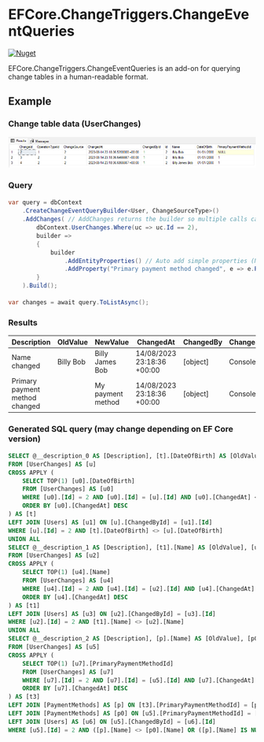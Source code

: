 # EFCore.ChangeTriggers.ChangeEventQueries

[![Nuget](https://img.shields.io/nuget/v/EFCore.ChangeTriggers.ChangeEventQueries)](https://www.nuget.org/packages/EFCore.ChangeTriggers.ChangeEventQueries)

EFCore.ChangeTriggers.ChangeEventQueries is an add-on for querying change tables in a human-readable format.

## Example

### Change table data (UserChanges)

![Screenshot](../../docs/images/Example1.png)

### Query

```C#
var query = dbContext
	.CreateChangeEventQueryBuilder<User, ChangeSourceType>()
	.AddChanges( // AddChanges returns the builder so multiple calls can be chained for different change entities
		dbContext.UserChanges.Where(uc => uc.Id == 2),
		builder =>
		{
			builder
				.AddEntityProperties() // Auto add simple properties (Name, DateOfBirth)
				.AddProperty("Primary payment method changed", e => e.PrimaryPaymentMethod.Name); // Add a custom property for primary payment method that uses the payment method name
		}
	).Build();

var changes = await query.ToListAsync();
```

### Results

| Description                    | OldValue  | NewValue          | ChangedAt                  | ChangedBy | ChangeSource |
| ------------------------------ | --------- | ----------------  | -------------------------- | --------  | ------------ |
| Name changed                   | Billy Bob | Billy James Bob   | 14/08/2023 23:18:36 +00:00 | [object]  | ConsoleApp   |
| Primary payment method changed |           | My payment method | 14/08/2023 23:18:36 +00:00 | [object]  | ConsoleApp   |

### Generated SQL query (may change depending on EF Core version)
```SQL
SELECT @__description_0 AS [Description], [t].[DateOfBirth] AS [OldValue], [u].[DateOfBirth] AS [NewValue], [u].[ChangedAt], [u1].[Id], [u1].[DateOfBirth], [u1].[Name], [u1].[PrimaryPaymentMethodId], [u].[ChangeSource]
FROM [UserChanges] AS [u]
CROSS APPLY (
	SELECT TOP(1) [u0].[DateOfBirth]
	FROM [UserChanges] AS [u0]
	WHERE [u0].[Id] = 2 AND [u0].[Id] = [u].[Id] AND [u0].[ChangedAt] < [u].[ChangedAt]
	ORDER BY [u0].[ChangedAt] DESC
) AS [t]
LEFT JOIN [Users] AS [u1] ON [u].[ChangedById] = [u1].[Id]
WHERE [u].[Id] = 2 AND [t].[DateOfBirth] <> [u].[DateOfBirth]
UNION ALL
SELECT @__description_1 AS [Description], [t1].[Name] AS [OldValue], [u2].[Name] AS [NewValue], [u2].[ChangedAt], [u3].[Id], [u3].[DateOfBirth], [u3].[Name], [u3].[PrimaryPaymentMethodId], [u2].[ChangeSource]
FROM [UserChanges] AS [u2]
CROSS APPLY (
	SELECT TOP(1) [u4].[Name]
	FROM [UserChanges] AS [u4]
	WHERE [u4].[Id] = 2 AND [u4].[Id] = [u2].[Id] AND [u4].[ChangedAt] < [u2].[ChangedAt]
	ORDER BY [u4].[ChangedAt] DESC
) AS [t1]
LEFT JOIN [Users] AS [u3] ON [u2].[ChangedById] = [u3].[Id]
WHERE [u2].[Id] = 2 AND [t1].[Name] <> [u2].[Name]
UNION ALL
SELECT @__description_2 AS [Description], [p].[Name] AS [OldValue], [p0].[Name] AS [NewValue], [u5].[ChangedAt], [u6].[Id], [u6].[DateOfBirth], [u6].[Name], [u6].[PrimaryPaymentMethodId], [u5].[ChangeSource]
FROM [UserChanges] AS [u5]
CROSS APPLY (
	SELECT TOP(1) [u7].[PrimaryPaymentMethodId]
	FROM [UserChanges] AS [u7]
	WHERE [u7].[Id] = 2 AND [u7].[Id] = [u5].[Id] AND [u7].[ChangedAt] < [u5].[ChangedAt]
	ORDER BY [u7].[ChangedAt] DESC
) AS [t3]
LEFT JOIN [PaymentMethods] AS [p] ON [t3].[PrimaryPaymentMethodId] = [p].[Id]
LEFT JOIN [PaymentMethods] AS [p0] ON [u5].[PrimaryPaymentMethodId] = [p0].[Id]
LEFT JOIN [Users] AS [u6] ON [u5].[ChangedById] = [u6].[Id]
WHERE [u5].[Id] = 2 AND ([p].[Name] <> [p0].[Name] OR ([p].[Name] IS NULL) OR ([p0].[Name] IS NULL)) AND (([p].[Name] IS NOT NULL) OR ([p0].[Name] IS NOT NULL))
```